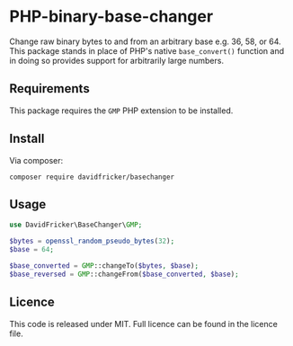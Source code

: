 # PHP-binary-base-changer
Change raw binary bytes to and from an arbitrary base e.g. 36, 58, or 64. This package stands in place of PHP's native `base_convert()` function and in doing so provides support for arbitrarily large numbers.

## Requirements
This package requires the `GMP` PHP extension to be installed.

## Install
Via composer:

`composer require davidfricker/basechanger`

## Usage
```PHP
use DavidFricker\BaseChanger\GMP;

$bytes = openssl_random_pseudo_bytes(32);
$base = 64;

$base_converted = GMP::changeTo($bytes, $base);
$base_reversed = GMP::changeFrom($base_converted, $base);
```

## Licence
This code is released under MIT. Full licence can be found in the licence file.
